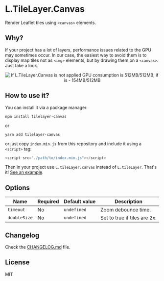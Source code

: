 # L.TileLayer.Canvas
Render Leaflet tiles using `<canvas>` elements.

## Why?
If your project has a lot of layers, performance issues related to the GPU may sometimes occur. In our case, the easiest way to avoid them is to display map tiles not as `<img>` elements, but by drawing them on a `<canvas>`. Just take a look.
<p align="center">
  <img src="preview.png" alt="If L.TileLayer.Canvas is not applied GPU consumption is 512MB/512MB, if is - 154MB/512MB">
</p>

## How to use it?
You can install it via a package manager:
```
npm install tilelayer-canvas
```
or
```
yarn add tilelayer-canvas
```
or just copy `index.min.js` from this repository and include it using a `<script>` tag:
```js
<script src="./path/to/index.min.js"></script>
```

Then in your project use `L.tileLayer.canvas` instead of `L.tileLayer`. That's it! [See an example](./example/index.html).

## Options
Name | Required | Default value | Description
---- | -------- | ------------- | -----------
`timeout` | No | `undefined` | Zoom debounce time.
`doubleSize` | No | `undefined` | Set to true if tiles are 2x.

## Changelog
Check the [CHANGELOG.md](CHANGELOG.md) file.

## License
MIT
